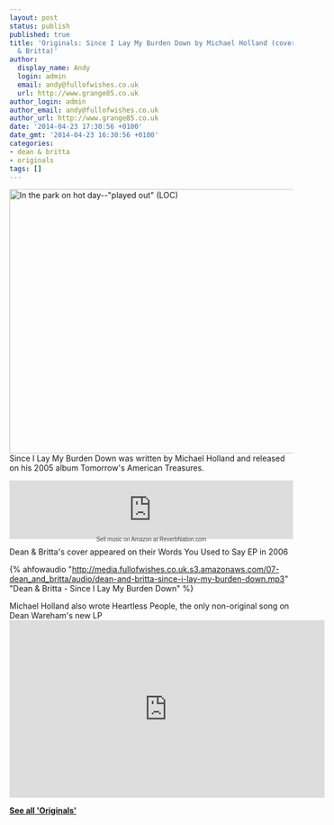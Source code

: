 ```yaml
---
layout: post
status: publish
published: true
title: 'Originals: Since I Lay My Burden Down by Michael Holland (covered by Dean
  & Britta)'
author:
  display_name: Andy
  login: admin
  email: andy@fullofwishes.co.uk
  url: http://www.grange85.co.uk
author_login: admin
author_email: andy@fullofwishes.co.uk
author_url: http://www.grange85.co.uk
date: '2014-04-23 17:30:56 +0100'
date_gmt: '2014-04-23 16:30:56 +0100'
categories:
- dean & britta
- originals
tags: []
---
```

<p><a href="https://www.flickr.com/photos/library_of_congress/2162949251" title="In the park on hot day--&quot;played out&quot;  (LOC) by The Library of Congress, on Flickr"><img class="aligncenter" src="https://farm3.staticflickr.com/2378/2162949251_63abe20b0f_z.jpg?zz=1" width="640" height="469" alt="In the park on hot day--&quot;played out&quot;  (LOC)"></a><br />
Since I Lay My Burden Down was written by Michael Holland and released on his 2005 album Tomorrow's American Treasures.</p>
<div class="widget_iframe" style="display:inline-block;width:100%;height:104px;margin:0;padding:0;border:0;"><iframe class="widget_iframe" src="http://www.reverbnation.com/widget_code/html_widget/artist_34105?widget_id=50&pwc[design]=default&pwc[background_color]=%23333333&pwc[included_songs]=0&pwc[song_ids]=4508749&pwc[photo]=0%2C1&pwc[size]=fit" width="100%" height="100%" frameborder="0" scrolling="no"></iframe>
<div class="footer_branding" style="margin-top:-5px;font-size:10px;font-family:Arial;"><center><a href="http://www.reverbnation.com/band-promotion/how-to-sell-music-on-itunes?utm_campaign=a_features_distribution&utm_medium=widget&utm_source=HTML5_Player&utm_content=widgetfooter_Sell music on Amazon at ReverbNation.com" target="_blank" style="text-decoration:none;color:#444;">Sell music on Amazon at ReverbNation.com</a></center></div>
</div>
<p>Dean & Britta's cover appeared on their Words You Used to Say EP in 2006</p>

{% ahfowaudio "http://media.fullofwishes.co.uk.s3.amazonaws.com/07-dean_and_britta/audio/dean-and-britta-since-i-lay-my-burden-down.mp3" "Dean & Britta - Since I Lay My Burden Down" %}

<p>Michael Holland also wrote Heartless People, the only non-original song on Dean Wareham's new LP<br />
<iframe width="560" height="315" src="https://www.youtube.com/embed/qbRipWZ8Qtk" frameborder="0" allowfullscreen></iframe>
<p><strong><a href="/category/originals/" title="List: Originals">See all 'Originals'</a></strong></p>
